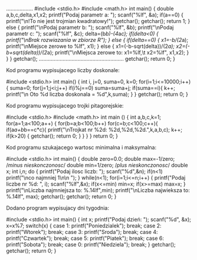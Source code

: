 
..................
#include <stdio.h>
#include <math.h>
int main() {
    double a,b,c,delta,x1,x2;
    printf("Podaj parametr a: ");
    scanf("%lf", &a);
    if(a==0)     {
    printf("\n!To nie jest trojmian kwadratowy!");
    getchar();
    getchar();
    return 1;
                  }
                  else {
    printf("\nPodaj parametr b: ");
    scanf("%lf", &b);
    printf("\nPodaj parametr c: ");
    scanf("%lf", &c);
    delta=(b*b)-(4*a*c);
    if(delta<0) {
                printf("\nBrak rozwiazania w zbiorze R");
                }
                else {
                     if(delta==0) {
                                  x1=-b/(2*a);
                                  printf("\nMiejsce zerowe to %lf", x1);
                                  }
                                  else {
                                       x1=(-b-sqrt(delta))/(2*a);
                                       x2=(-b+sqrt(delta))/(2*a);
                                       printf("\nMiejsca zerowe to: x1=%lf,\t x2=%lf", x1,x2);
                                       }
                     }
                     }
                     getchar();
                     .........................................................
                     getchar();
                     return 0;
                }                          

Kod programu wypisujacego liczby doskonale:

#include <stdio.h>
int main() {
    int i, j=0, suma=0, k=0;
    for(i=1;i<=10000;i++) {
                        suma=0;
                        for(j=1;j<i;j++)
                                         if(i%j==0)
                                         suma=suma+j;
                                         if(suma==i){
                                         k++;                      
                                         printf("\n Oto %d liczba doskonala = %d",k,suma); 
                                         }
                           }
    getchar();
    return 0;
}

Kod programu wypisujacego trojki pitagorejskie:

#include <stdio.h>
#include <math.h>
int main () {
    int a,b,c,k=1;
    for(a=1;a<100;a++)
    {
        for(b=a;b<100;b++)
                for(c=b;c<100;c++){
                         if(a*a+b*b==c*c){
                                  printf("\nTrojkat nr %2d: %2d,%2d,%2d.",k,a,b,c);
                                       k++;
                                       if(k>20)    {
                                       getchar();
                                       return 0;
                                                   }
                                        }
                               }
     }
return 0;
}

Kod programu szukajacego wartosc minimalna i maksymalna:

#include <stdio.h>
int main() {
    double zero=0.0;
    double max=-1/zero; /*minus nieskonczonosc*/
    double min=1/zero;  /*plus nieskonczonosc*/
    double x;
    int i,n;
    do {
    printf("Podaj ilosc liczb: ");
    scanf("%d",&n);
    if(n<1)
    printf("\nco najmniej 1\n\n ");
}
    while(n<1);
    for(i=1;i<=n;i++) {
                     printf("Podaj liczbe nr %d: ", i);
                     scanf("%lf",&x);
                     if(x<=min)
                          min=x;
                     if(x>=max)
                          max=x;
                       }
                       printf("\nLiczba najmniejsza to: %.14lf",min);
                       printf("\nLiczba najwieksza to: %.14lf", max);
    getchar();
    getchar();
    return 0;
}

Dodano program wypisujacy dni tygodnia:

#include <stdio.h>
int main() {
int x;
printf("Podaj dzień: ");
scanf("%d", &x);
x=x%7;
      switch(x) {
          case 1:
          printf("Poniedzialek");
          break;
          case 2:
          printf("Wtorek");
          break;
          case 3:
          printf("Sroda");
          break;
          case 4:
          printf("Czwartek");
          break;
          case 5:
          printf("Piatek");
          break;
          case 6:
          printf("Sobota");
          break;
          case 0:
          printf("Niedziela");
          break;
          }
    getchar();
    getchar();
    return 0;
}
